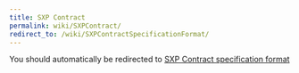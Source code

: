 ```yaml
---
title: SXP Contract
permalink: wiki/SXPContract/
redirect_to: /wiki/SXPContractSpecificationFormat/
---
```


You should automatically be redirected to [SXP Contract specification format](/SXP/wiki/SXPContractSpecificationFormat/)

